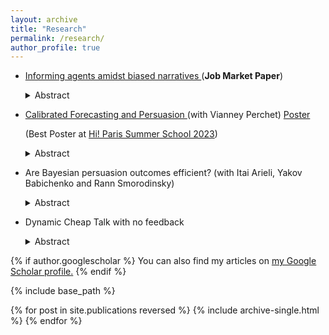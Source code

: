 ```yaml
---
layout: archive
title: "Research"
permalink: /research/
author_profile: true
---
```




- <a href="https://atulya-jain.github.io/files/jmp_jain.pdf"> Informing agents amidst biased narratives </a>  (**Job Market Paper**)

  <details>
    <summary>Abstract</summary>
  
   I study the strategic interaction between a benevolent sender (who provides data) and a biased narrator (who interprets data) who compete to persuade a boundedly rational receiver (who takes action). The receiver does not know the data-generating model. She chooses between
models provided by the sender and the narrator using the maximum likelihood principle, selecting the one that best fits the data given her prior belief. The sender faces a trade-off between providing precise information and minimizing misinterpretation. Surprisingly, full disclosure
can be suboptimal and even backfire. I identify a finite set of models that contain the optimal data-generating model, which maximizes the receiver’s expected utility. The sender can guarantee non-negative value of information, preventing harm from misinterpretation. I apply this framework to information campaigns and employee feedback.

  </details>

<!-- <a href="https://vianney.ai/"> Vianney Perchet </a>  <a href="https://iarieli.net.technion.ac.il/"> <a href="https://yakovbabichenko.net.technion.ac.il/"> <a href="https://web.iem.technion.ac.il/site/academicstaff/rann-smorodinsky/">  -->

- <a href="https://atulya-jain.github.io/files/calibration.pdf"> Calibrated Forecasting and Persuasion </a>  (with Vianney Perchet)    <a href="https://atulya-jain.github.io/files/poster-calibration.pdf" download class="button">Poster</a>

   
  (Best Poster  at  [Hi! Paris Summer School 2023](https://summerschool.hi-paris.fr/))     



  <details>
      <summary>Abstract</summary>
    
  How should an expert send forecasts to maximize her payoff given that she has to pass a calibration test? We consider a dynamic game where an expert sends probability forecasts to a decision-maker. The decision-maker, based on  past outcomes, verifies the claims of the expert using the calibration test.  We find the optimal forecasting strategy by reducing the dynamic  game in terms of a static persuasion problem for the class of stationary ergodic processes.  We characterize the value of expertise by showing that an informed expert can achieve the best outcome in the persuasion problem, while an uninformed expert can only achieve the uninformative outcome. We also compare the calibration test and regret minimization as heuristics for decision-making. We show that an expert can always guarantee the calibration benchmark and in some instances, she can guarantee strictly more. 

    </details>






- Are Bayesian persuasion outcomes efficient? (with Itai Arieli, Yakov Babichenko and Rann Smorodinsky)

    <details>
      <summary>Abstract</summary>
  

  Information transmission between players with asymmetric information can improve outcomes and lead to efficiency. We consider the model of Bayesian persuasion: a sender commits to a signaling policy to persuade an uninformed receiver. We analyze the Pareto efficiency of the equilibrium outcome and provide a necessary condition for it. Using a natural class of games, we show that efficiency is non-trivial and difficult to attain.

  </details>


- Dynamic Cheap Talk with no feedback

    <details>
    <summary>Abstract</summary>
  

     I study a dynamic sender-receiver game, where the sequence of states follows an irreducible Markov chain. The sender provides valuable information but gets no feedback on the receiver’s actions. Under certain assumptions, I characterize the set of uniform equilibrium payoffs. I show that the sender benefits from the dynamic interaction, even without feedback.  The  interaction can restore commitment but only partially.  The sender can attain any outcome where she cannot profit by altering her signals while keeping the marginal distribution of signals  unchanged.  If the sender's payoff is state-independent, she can achieve the commitment benchmark  of  Bayesian  Persuasion.

  </details>


{% if author.googlescholar %}
  You can also find my articles on <u><a href="{{author.googlescholar}}">my Google Scholar profile</a>.</u>
{% endif %}

{% include base_path %}

{% for post in site.publications reversed %}
  {% include archive-single.html %}
{% endfor %}
